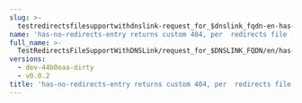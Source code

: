```yaml
---
slug: >-
  testredirectsfilesupportwithdnslink-request_for_$dnslink_fqdn-en-has-no-redirects-entry_returns_custom_404,_per__redirects_file_(direct_http)
name: 'has-no-redirects-entry returns custom 404, per  redirects file (direct HTTP)'
full_name: >-
  TestRedirectsFileSupportWithDNSLink/request_for_$DNSLINK_FQDN/en/has-no-redirects-entry_returns_custom_404,_per__redirects_file_(direct_HTTP)
versions:
  - dev-44b0eaa-dirty
  - v0.0.2
title: 'has-no-redirects-entry returns custom 404, per  redirects file (direct HTTP)'
---
```


